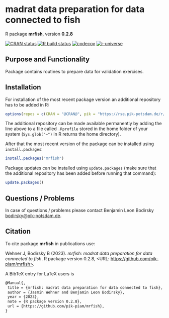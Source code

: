 # madrat data preparation for data connected to fish

R package **mrfish**, version **0.2.8**

[![CRAN status](https://www.r-pkg.org/badges/version/mrfish)](https://cran.r-project.org/package=mrfish)  [![R build status](https://github.com/pik-piam/mrfish/workflows/check/badge.svg)](https://github.com/pik-piam/mrfish/actions) [![codecov](https://codecov.io/gh/pik-piam/mrfish/branch/master/graph/badge.svg)](https://app.codecov.io/gh/pik-piam/mrfish) [![r-universe](https://pik-piam.r-universe.dev/badges/mrfish)](https://pik-piam.r-universe.dev/builds)

## Purpose and Functionality

Package contains routines to prepare data for validation exercises.


## Installation

For installation of the most recent package version an additional repository has to be added in R:

```r
options(repos = c(CRAN = "@CRAN@", pik = "https://rse.pik-potsdam.de/r/packages"))
```
The additional repository can be made available permanently by adding the line above to a file called `.Rprofile` stored in the home folder of your system (`Sys.glob("~")` in R returns the home directory).

After that the most recent version of the package can be installed using `install.packages`:

```r 
install.packages("mrfish")
```

Package updates can be installed using `update.packages` (make sure that the additional repository has been added before running that command):

```r 
update.packages()
```

## Questions / Problems

In case of questions / problems please contact Benjamin Leon Bodirsky <bodirsky@pik-potsdam.de>.

## Citation

To cite package **mrfish** in publications use:

Wehner J, Bodirsky B (2023). _mrfish: madrat data preparation for data connected to fish_. R package version 0.2.8, <URL: https://github.com/pik-piam/mrfish>.

A BibTeX entry for LaTeX users is

 ```latex
@Manual{,
  title = {mrfish: madrat data preparation for data connected to fish},
  author = {Jasmin Wehner and Benjamin Leon Bodirsky},
  year = {2023},
  note = {R package version 0.2.8},
  url = {https://github.com/pik-piam/mrfish},
}
```
